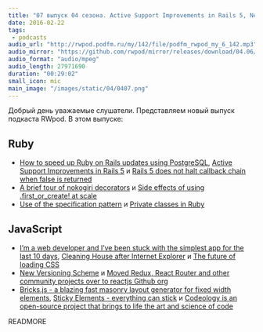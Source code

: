 ```yaml
---
title: "07 выпуск 04 сезона. Active Support Improvements in Rails 5, New Versioning Scheme, Bricks.js, Sticky Elements и прочее"
date: 2016-02-22
tags:
 - podcasts
audio_url: "http://rwpod.podfm.ru/my/142/file/podfm_rwpod_my_6_142.mp3"
audio_mirror: "https://github.com/rwpod/mirror/releases/download/04.06/0406.mp3"
audio_format: "audio/mpeg"
audio_length: 27971690
duration: "00:29:02"
small_icon: mic
main_image: "/images/static/04/0407.png"
---
```


Добрый день уважаемые слушатели. Представляем новый выпуск подкаста RWpod. В этом выпуске:

## Ruby

 - [How to speed up Ruby on Rails updates using PostgreSQL](https://www.zmwolski.com/3-how-to-speed-up-ruby-on-rails-updates-using-postgresql), [Active Support Improvements in Rails 5](http://blog.bigbinary.com/2016/02/17/active-support-improvements-in-Rails-5.html) и [Rails 5 does not halt callback chain when false is returned](http://blog.bigbinary.com/2016/02/13/rails-5-does-not-halt-callback-chain-when-false-is-returned.html)
 - [A brief tour of nokogiri decorators](https://blog.jbr.me/a-brief-tour-of-nokogiri-decorators/) и [Side effects of using .first_or_create! at scale](http://aserafin.pl/2016/02/19/side-effects-of-using-first-or-create-at-scale/)
 - [Use of the specification pattern](http://teotti.com/use-of-the-specification-pattern/) и [Private classes in Ruby](https://blog.arkency.com/2016/02/private-classes-in-ruby/)

## JavaScript

 - [I’m a web developer and I’ve been stuck with the simplest app for the last 10 days](https://medium.com/@pistacchio/i-m-a-web-developer-and-i-ve-been-stuck-with-the-simplest-app-for-the-last-10-days-fb5c50917df), [Cleaning House after Internet Explorer](http://www.sitepoint.com/cleaning-house-after-internet-explorer/) и [The future of loading CSS](https://jakearchibald.com/2016/link-in-body/)
 - [New Versioning Scheme](https://facebook.github.io/react/blog/2016/02/19/new-versioning-scheme.html) и [Moved Redux, React Router and other community projects over to reactjs Github org](https://github.com/reactjs/redux/issues/1392)
 - [Bricks.js - a blazing fast masonry layout generator for fixed width elements](http://callmecavs.com/bricks.js/), [Sticky Elements - everything can stick](http://design.iamvdo.me/stickyElements/) и [Codeology is an open-source project that brings to life the art and science of code](http://codeology.braintreepayments.com/)


READMORE

